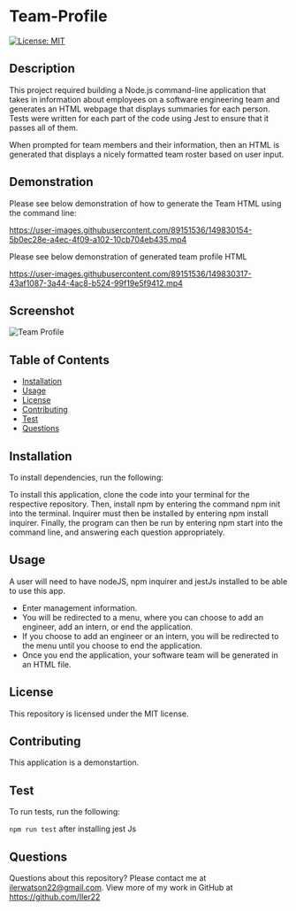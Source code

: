 # Team-Profile

[![License: MIT](https://img.shields.io/badge/License-MIT-yellow.svg)](https://opensource.org/licenses/MIT)

## Description

This project required building a Node.js command-line application that takes in information about employees on a software engineering team and generates an HTML webpage that displays summaries for each person. Tests were written for each part of the code using Jest to ensure that it passes all of them.

When prompted for team members and their information, then an HTML is generated that displays a nicely formatted team roster based on user input.

## Demonstration

Please see below demonstration of how to generate the Team HTML using the command line:

https://user-images.githubusercontent.com/89151536/149830154-5b0ec28e-a4ec-4f09-a102-10cb704eb435.mp4

Please see below demonstration of generated team profile HTML

https://user-images.githubusercontent.com/89151536/149830317-43af1087-3a44-4ac8-b524-99f19e5f9412.mp4

## Screenshot

![Team Profile](https://user-images.githubusercontent.com/89151536/149830726-ea516e34-0457-4f74-aa76-fe5cd11fb1fa.png)

## Table of Contents

- [Installation](#installation)
- [Usage](#usage)
- [License](#license)
- [Contributing](#contributing)
- [Test](#test)
- [Questions](#questions)

## Installation

To install dependencies, run the following:

To install this application, clone the code into your terminal for the respective repository. Then, install npm by entering the command npm init into the terminal. Inquirer must then be installed by entering npm install inquirer. Finally, the program can then be run by entering npm start into the command line, and answering each question appropriately.

## Usage

A user will need to have nodeJS, npm inquirer and jestJs installed to be able to use this app.

- Enter management information.
- You will be redirected to a menu, where you can choose to add an engineer, add an intern, or end the application.
- If you choose to add an engineer or an intern, you will be redirected to the menu until you choose to end the application.
- Once you end the application, your software team will be generated in an HTML file.

## License

This repository is licensed under the MIT license.

## Contributing

This application is a demonstartion.

## Test

To run tests, run the following:

`npm run test` after installing jest Js

## Questions

Questions about this repository? Please contact me at [ilerwatson22@gmail.com](mailto:ilerwatson22@gmail.com). View more of my work in GitHub at https://github.com/Iler22

